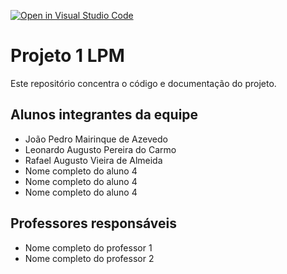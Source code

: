 [![Open in Visual Studio Code](https://classroom.github.com/assets/open-in-vscode-c66648af7eb3fe8bc4f294546bfd86ef473780cde1dea487d3c4ff354943c9ae.svg)](https://classroom.github.com/online_ide?assignment_repo_id=8282172&assignment_repo_type=AssignmentRepo)
# Projeto 1 LPM

Este repositório concentra o código e documentação do projeto.

## Alunos integrantes da equipe

* João Pedro Mairinque de Azevedo
* Leonardo Augusto Pereira do Carmo
* Rafael Augusto Vieira de Almeida
* Nome completo do aluno 4
* Nome completo do aluno 4
* Nome completo do aluno 4

## Professores responsáveis

* Nome completo do professor 1
* Nome completo do professor 2

